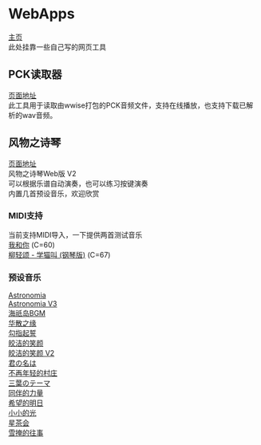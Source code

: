 # WebApps

[主页](https://system233.github.io/)  
此处挂靠一些自己写的网页工具

## PCK读取器

[页面地址](https://system233.github.io/pck-reader)  
此工具用于读取由wwise打包的PCK音频文件，支持在线播放，也支持下载已解析的wav音频。  

## 风物之诗琴

[页面地址](https://system233.github.io/windsong)  
风物之诗琴Web版 V2  
可以根据乐谱自动演奏，也可以练习按键演奏  
内置几首预设音乐，欢迎欣赏

### MIDI支持
当前支持MIDI导入，一下提供两首测试音乐  
[我和你](https://system233.github.io/assets/sounds/我和你.mid) (C=60)  
[柳轻颂 - 学猫叫 (钢琴版)](https://system233.github.io/assets/sounds/%E6%9F%B3%E8%BD%BB%E9%A2%82%20-%20%E5%AD%A6%E7%8C%AB%E5%8F%AB%20(%E9%92%A2%E7%90%B4%E7%89%88).mid) (C=67)  


### 预设音乐
[Astronomia](https://system233.github.io/windsong/#/song/AstronomiaV2)  
[Astronomia V3](https://system233.github.io/windsong/#/song/AstronomiaV3)  
[海祇岛BGM](https://system233.github.io/windsong/#/song/海祇岛V2)  
[华散之缘](https://system233.github.io/windsong/#/song/华散之缘V2)  
[勾指起誓](https://system233.github.io/windsong/#/song/勾指起誓)  
[皎洁的笑颜](https://system233.github.io/windsong/#/song/皎洁的笑颜)  
[皎洁的笑颜 V2](https://system233.github.io/windsong/#/song/皎洁的笑颜V2)  
[君の名は](https://system233.github.io/windsong/#/song/君の名は)  
[不再年轻的村庄](https://system233.github.io/windsong/#/song/不再年轻的村庄)  
[三葉のテーマ](https://system233.github.io/windsong/#/song/三葉のテーマ)  
[同伴的力量](https://system233.github.io/windsong/#/song/同伴的力量)  
[希望的明日](https://system233.github.io/windsong/#/song/希望的明日)  
[小小的光](https://system233.github.io/windsong/#/song/小小的光.sim)  
[星茶会](https://system233.github.io/windsong/#/song/灰澈%20-%20星茶会V2)  
[雪掩的往事](https://system233.github.io/windsong/#/song/雪掩的往事)  

